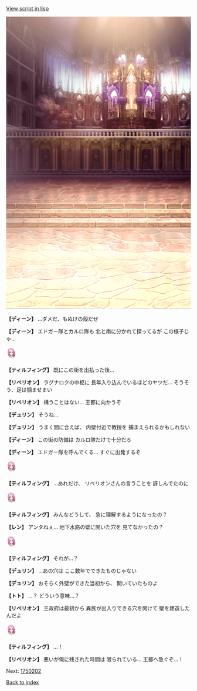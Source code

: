 [View script in lisp](../scripts/1750102.txt)

![006_church.png](../images/backgrounds/006_church.png)

**【ディーン】**
…ダメだ、もぬけの殻だぜ

**【ディーン】**
エドガー隊とカルロ隊も
北と南に分かれて探ってるが
この様子じゃ…

<img src="../images/units/101411.png" alt="101411.png" height="34"/>

**【ティルフィング】**
既にこの街を出払った後…

**【リベリオン】**
ラグナロクの中枢に
長年入り込んでいるほどのヤツだ…
そうそう、足は掴ませまい

**【リベリオン】**
構うことはない…
王都に向かうぞ

**【デュリン】**
そうね…

**【デュリン】**
うまく間に合えば、
内壁付近で教授を
捕まえられるかもしれない

**【ディーン】**
この街の防備は
カルロ隊だけで十分だろ

**【ディーン】**
エドガー隊を呼んでくる…
すぐに出発するぞ

<img src="../images/units/101411.png" alt="101411.png" height="34"/>

**【ティルフィング】**
…あれだけ、
リベリオンさんの言うことを
訝しんでたのに

<img src="../images/units/101411.png" alt="101411.png" height="34"/>

**【ティルフィング】**
みんなどうして、
急に理解するようになったの？

**【レン】**
アンタねぇ…
地下水路の壁に開いた穴を
見てなかったの？

<img src="../images/units/101411.png" alt="101411.png" height="34"/>

**【ティルフィング】**
それが…？

**【デュリン】**
…あの穴は
ここ数年でできたものじゃない

**【デュリン】**
おそらく外壁ができた当初から、
開いていたものよ

**【トト】**
…？
どういう意味…？

**【リベリオン】**
王政府は最初から
異族が出入りできる穴を開けて
壁を建造したんだよ

<img src="../images/units/101411.png" alt="101411.png" height="34"/>

**【ティルフィング】**
…！

**【リベリオン】**
悪いが俺に残された時間は
限られている…
王都へ急ぐぞ…！

Next: [1750202](1750202.md)

[Back to index](index.md)
